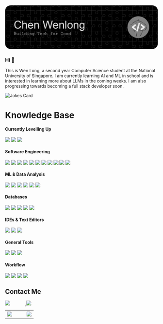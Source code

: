 ![Header](./header.png)
### Hi :wave:

This is Wen Long,  a second year Computer Science student at the National University of Singapore. I am currently learning AI and ML in school and is interested in learning more about LLMs in the coming weeks. I am also progressing towards becoming a full stack developer soon.

![Jokes Card](https://readme-jokes.vercel.app/api?hideBorder)

# Knowledge Base
#### Currently Levelling Up
<p>
<img src=https://cdn.jsdelivr.net/gh/devicons/devicon@latest/icons/typescript/typescript-original.svg width=30>
<img src=https://cdn.jsdelivr.net/gh/devicons/devicon@latest/icons/react/react-original.svg width=30>
<img src=https://cdn.jsdelivr.net/gh/devicons/devicon@latest/icons/python/python-original.svg width=30>
</p>

#### Software Engineering
<p>
<img src=https://cdn.jsdelivr.net/gh/devicons/devicon@latest/icons/java/java-original.svg width=30>
<img src=https://cdn.jsdelivr.net/gh/devicons/devicon@latest/icons/react/react-original.svg width=30>
<img src=https://cdn.jsdelivr.net/gh/devicons/devicon@latest/icons/javascript/javascript-original.svg width=30>
<img src=https://cdn.jsdelivr.net/gh/devicons/devicon@latest/icons/html5/html5-original.svg width=30>
<img src=https://cdn.jsdelivr.net/gh/devicons/devicon@latest/icons/css3/css3-original.svg width=30>
<img src=https://cdn.jsdelivr.net/gh/devicons/devicon@latest/icons/nodejs/nodejs-original.svg width=30>
<img src=https://cdn.jsdelivr.net/gh/devicons/devicon@latest/icons/npm/npm-original-wordmark.svg width=30>
<img src=https://cdn.jsdelivr.net/gh/devicons/devicon@latest/icons/gradle/gradle-original.svg width=30>
<img src=https://cdn.jsdelivr.net/gh/devicons/devicon@latest/icons/homebrew/homebrew-original.svg width=30>
<img src=https://cdn.jsdelivr.net/gh/devicons/devicon@latest/icons/eslint/eslint-original.svg width=30>
<img src=https://cdn.jsdelivr.net/gh/devicons/devicon@latest/icons/babel/babel-original.svg width=30>
</p>

#### ML & Data Analysis
<p>
<img src=https://cdn.jsdelivr.net/gh/devicons/devicon@latest/icons/python/python-original.svg width=30>
<img src=https://cdn.jsdelivr.net/gh/devicons/devicon@latest/icons/jupyter/jupyter-original.svg width=30>
<img src=https://cdn.jsdelivr.net/gh/devicons/devicon@latest/icons/pandas/pandas-original.svg width=30>
<img src=https://cdn.jsdelivr.net/gh/devicons/devicon@latest/icons/numpy/numpy-original.svg width=30>
<img src=https://cdn.jsdelivr.net/gh/devicons/devicon@latest/icons/pytorch/pytorch-original.svg width=30>
<img src=https://cdn.jsdelivr.net/gh/devicons/devicon@latest/icons/r/r-original.svg width=30>
</p>

#### Databases
<p>
<img src=https://cdn.jsdelivr.net/gh/devicons/devicon@latest/icons/postgresql/postgresql-original.svg width=30>
<img src=https://cdn.jsdelivr.net/gh/devicons/devicon@latest/icons/firebase/firebase-original.svg width=30>
<img src=https://cdn.jsdelivr.net/gh/devicons/devicon@latest/icons/amazonwebservices/amazonwebservices-original-wordmark.svg width=30>
<img src=https://cdn.jsdelivr.net/gh/devicons/devicon@latest/icons/mongodb/mongodb-original.svg width=30>
<img src=https://cdn.jsdelivr.net/gh/devicons/devicon@latest/icons/dbeaver/dbeaver-original.svg width=30>
</p>

#### IDEs & Text Editors
<p>
<img src=https://cdn.jsdelivr.net/gh/devicons/devicon@latest/icons/vim/vim-original.svg width=30>
<img src=https://cdn.jsdelivr.net/gh/devicons/devicon@latest/icons/vscode/vscode-original.svg width=30>
<img src=https://cdn.jsdelivr.net/gh/devicons/devicon@latest/icons/intellij/intellij-original.svg width=30>
</p>

#### General Tools
<p>
<img src=https://cdn.jsdelivr.net/gh/devicons/devicon@latest/icons/github/github-original.svg width=30>
<img src=https://cdn.jsdelivr.net/gh/devicons/devicon@latest/icons/bash/bash-original.svg width=30>
<img src=https://cdn.jsdelivr.net/gh/devicons/devicon@latest/icons/git/git-original.svg width=30>
</p>

#### Workflow
<p>
<img src=https://cdn.jsdelivr.net/gh/devicons/devicon@latest/icons/notion/notion-original.svg width=30>
<img src=https://cdn.jsdelivr.net/gh/devicons/devicon@latest/icons/jira/jira-original.svg width=30>
<img src=https://cdn.jsdelivr.net/gh/devicons/devicon@latest/icons/figma/figma-original.svg width=30>
<img src=https://cdn.jsdelivr.net/gh/devicons/devicon@latest/icons/canva/canva-original.svg width=30>
</p>

## Contact Me
<p>
<a href="https://capyscript.super.site">
<img src=https://github.com/c-wenlong/c-wenlong/assets/122634467/3180d991-0308-45b2-ba0e-73d14d9a7673 width=200 style="margin-right: 50px;">
</a>
<a href="https://www.linkedin.com/in/chen-wenlong-kai/">
<img src=https://cdn.jsdelivr.net/gh/devicons/devicon@latest/icons/linkedin/linkedin-original-wordmark.svg width=200>
</a>
</p>

<table>
  <tr>
    <td>
      <a href="https://www.linkedin.com/in/chen-wenlong-kai/">
        <img src="https://github.com/c-wenlong/c-wenlong/assets/122634467/3180d991-0308-45b2-ba0e-73d14d9a7673" width="100">
      </a>
    </td>
    <td style="width: 20px;"></td> <!-- Empty cell for spacing -->
    <td>
      <a href="https://www.linkedin.com/in/chen-wenlong-kai/">
        <img src="https://cdn.jsdelivr.net/gh/devicons/devicon@latest/icons/linkedin/linkedin-original-wordmark.svg" width="100">
      </a>
    </td>
  </tr>
</table>
